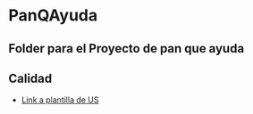 # PanQAyuda

## Folder para el Proyecto de pan que ayuda

## Calidad
* [Link a plantilla de US](https://docs.google.com/spreadsheets/d/1JVjfi3zqRXL4khqegLYV4zRc6YaT8Pho2a7oxEjDWKo/edit#gid=0)
